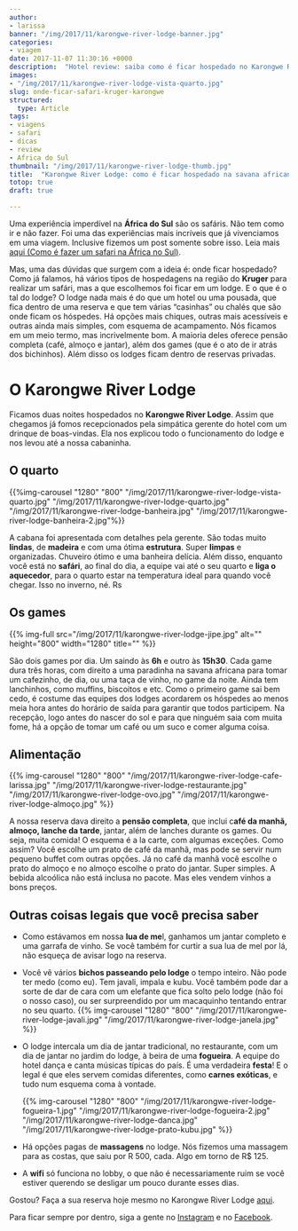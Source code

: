 ```yaml
---
author:
- larissa
banner: "/img/2017/11/karongwe-river-lodge-banner.jpg"
categories:
- viagem
date: 2017-11-07 11:30:16 +0000
description:  "Hotel review: saiba como é ficar hospedado no Karongwe River Lodge, na África do Sul"
images:
- "/img/2017/11/karongwe-river-lodge-vista-quarto.jpg"
slug: onde-ficar-safari-kruger-karongwe
structured:
  type: Article
tags:
- viagens
- safari
- dicas
- review
- Africa do Sul
thumbnail: "/img/2017/11/karongwe-river-lodge-thumb.jpg"
title:  "Karongwe River Lodge: como é ficar hospedado na savana africana"
totop: true
draft: true

---
```





Uma experiência imperdível na **África do Sul** são os safáris. Não tem como ir e não fazer. Foi uma das experiências mais incríveis que já vivenciamos em uma viagem. Inclusive fizemos um post somente sobre isso. Leia mais [aqui (Como é fazer um safari na África no Sul)](http://debacontudo.com.br/viagem/dicas-melhor-safari-africa-do-sul/).


Mas, uma das dúvidas que surgem com a ideia é: onde ficar hospedado? Como já falamos, há vários tipos de hospedagens na região do **Kruger** para realizar um safári, mas a que escolhemos foi ficar em um lodge. E o que é o tal do lodge? O lodge nada mais é do que um hotel ou uma pousada, que fica dentro de uma reserva e que tem várias “casinhas” ou chalés que são onde ficam os hóspedes. Há opções mais chiques, outras mais acessíveis e outras ainda mais simples, com esquema de acampamento. Nós ficamos em um meio termo, mas incrivelmente bom. A maioria deles oferece pensão completa (café, almoço e jantar), além dos games (que é o ato de ir atrás dos bichinhos). Além disso os lodges ficam dentro de reservas privadas.

# O Karongwe River Lodge

Ficamos duas noites hospedados no **Karongwe River Lodge**. Assim que chegamos já fomos recepcionados pela simpática gerente do hotel com um drinque de boas-vindas. Ela nos explicou todo o funcionamento do lodge e nos levou até a nossa cabaninha.

## O quarto

{{%img-carousel "1280" "800" "/img/2017/11/karongwe-river-lodge-vista-quarto.jpg" "/img/2017/11/karongwe-river-lodge-quarto.jpg" "/img/2017/11/karongwe-river-lodge-banheira.jpg"  "/img/2017/11/karongwe-river-lodge-banheira-2.jpg"%}}

A cabana foi apresentada com detalhes pela gerente. São todas muito **lindas**, de **madeira** e com uma ótima **estrutura**. Super **limpas** e organizadas. Chuveiro ótimo e uma banheira delícia. Além disso, enquanto você está no **safári**, ao final do dia, a equipe vai até o seu quarto e **liga o aquecedor**, para o quarto estar na temperatura ideal para quando você chegar. Isso no inverno, né. Rs

## Os games

{{% img-full src="/img/2017/11/karongwe-river-lodge-jipe.jpg" alt=""  height="800" width="1280" title=""  %}}

São dois games por dia. Um saindo às **6h** e outro às **15h30**. Cada game dura três horas, com direito a uma paradinha na savana africana para tomar um cafezinho, de dia, ou uma taça de vinho, no game da noite. Ainda tem lanchinhos, como muffins, biscoitos e etc. Como o primeiro game sai bem cedo, é costume das equipes dos lodges acordarem os hóspedes ao menos meia hora antes do horário de saída para garantir que todos participem. Na recepção, logo antes do nascer do sol e para que ninguém saia com muita fome, há a opção de tomar um café ou um suco e comer alguma coisa.

## Alimentação

{{% img-carousel "1280" "800" "/img/2017/11/karongwe-river-lodge-cafe-larissa.jpg" "/img/2017/11/karongwe-river-lodge-restaurante.jpg"  "/img/2017/11/karongwe-river-lodge-ovo.jpg" "/img/2017/11/karongwe-river-lodge-almoço.jpg" %}}

A nossa reserva dava direito a **pensão completa**, que inclui c**afé da manhã, almoço, lanche da tarde**, jantar, além de lanches durante os games. Ou seja, muita comida! O esquema é a la carte, com algumas exceções. Como assim? Você escolhe um prato de café da manhã, mas pode se servir num pequeno buffet com outras opções. Já no café da manhã você escolhe o prato do almoço e no almoço escolhe o prato do jantar. Super simples. A bebida alcoólica não está inclusa no pacote. Mas eles vendem vinhos a bons preços.


## Outras coisas legais que você precisa saber

- Como estávamos em nossa **lua de me**l, ganhamos um jantar completo e uma garrafa de vinho. Se você também for curtir a sua lua de mel por lá, não esqueça de avisar logo na reserva.

- Você vê vários **bichos passeando pelo lodge** o tempo inteiro. Não pode ter medo (como eu). Tem javali, impala e kubu. Você também pode dar a sorte de dar de cara com um elefante que fica solto pelo lodge (não foi o nosso caso), ou ser surpreendido por um macaquinho tentando entrar no seu quarto.
  {{% img-carousel "1280" "800" "/img/2017/11/karongwe-river-lodge-javali.jpg" "/img/2017/11/karongwe-river-lodge-janela.jpg" %}}

- O lodge intercala um dia de jantar tradicional, no restaurante, com um dia de jantar no jardim do lodge, à beira de uma **fogueira**. A equipe do hotel dança e canta músicas típicas do país. É uma verdadeira **festa**! E o legal é que eles servem comidas diferentes, como **carnes exóticas**, e tudo num esquema coma à vontade. 

  {{% img-carousel "1280" "800" "/img/2017/11/karongwe-river-lodge-fogueira-1.jpg" "/img/2017/11/karongwe-river-lodge-fogueira-2.jpg"  "/img/2017/11/karongwe-river-lodge-danca.jpg" "/img/2017/11/karongwe-river-lodge-prato-kubu.jpg" %}}

- Há opções pagas de **massagens** no lodge. Nós fizemos uma massagem para as costas, que saiu por R 500, cada. Algo em torno de R$ 125.

- A **wifi** só funciona no lobby, o que não é necessariamente ruim se você estiver querendo se desligar um pouco durante esses dias.

Gostou?
Faça a sua reserva hoje mesmo no Karongwe River Lodge [aqui](http://www.booking.com/hotel/za/karongwe-river-lodge.html?aid=1417486&no_rooms=1&group_adults=1). 



Para ficar sempre por dentro, siga a gente no [Instagram](https://www.instagram.com/casaldebacontudo/) e no [Facebook](https://www.facebook.com/debacontudo). 
